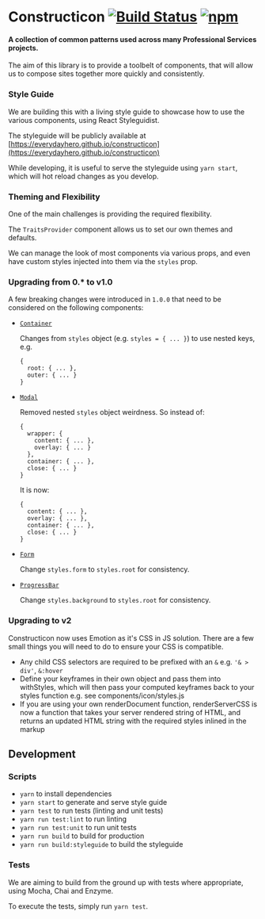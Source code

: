 
# Constructicon [![Build Status](https://travis-ci.com/blackbaud-services/constructicon.svg?branch=master)](https://travis-ci.com/blackbaud-services/constructicon) [![npm](https://img.shields.io/npm/v/constructicon.svg?style=flat-square)](https://www.npmjs.com/package/constructicon)

#### A collection of common patterns used across many Professional Services projects.

The aim of this library is to provide a toolbelt of components, that will allow us to compose sites together more quickly and consistently.

### Style Guide

We are building this with a living style guide to showcase how to use the various components, using React Styleguidist.

The styleguide will be publicly available at [https://everydayhero.github.io/constructicon](https://everydayhero.github.io/constructicon)

While developing, it is useful to serve the styleguide using `yarn start`, which will hot reload changes as you develop.

### Theming and Flexibility

One of the main challenges is providing the required flexibility.

The `TraitsProvider` component allows us to set our own themes and defaults.

We can manage the look of most components via various props, and even have custom styles injected into them via the `styles` prop.

### Upgrading from 0.* to v1.0

A few breaking changes were introduced in `1.0.0` that need to be considered on the following components:

- [`Container`](https://everydayhero.github.io/constructicon/#Container)

  Changes from `styles` object (e.g. `styles = { ... }`) to use nested keys, e.g.

  ```
  {
    root: { ... },
    outer: { ... }
  }
  ```

- [`Modal`](https://everydayhero.github.io/constructicon/#Modal)

  Removed nested `styles` object weirdness. So instead of:

  ```
  {
    wrapper: {
      content: { ... },
      overlay: { ... }
    },
    container: { ... },
    close: { ... }
  }
  ```

  It is now:

  ```
  {
    content: { ... },
    overlay: { ... },
    container: { ... },
    close: { ... }
  }
  ```

- [`Form`](https://everydayhero.github.io/constructicon/#Form)

  Change `styles.form` to `styles.root` for consistency.

- [`ProgressBar`](https://everydayhero.github.io/constructicon/#ProgressBar)

  Change `styles.background` to `styles.root` for consistency.

### Upgrading to v2

Constructicon now uses Emotion as it's CSS in JS solution. There are a few small things you will need to do to ensure your CSS is compatible.

- Any child CSS selectors are required to be prefixed with an `&` e.g. `'& > div'`, `&:hover`
- Define your keyframes in their own object and pass them into withStyles, which will then pass your computed keyframes back to your styles function e.g. see components/icon/styles.js
- If you are using your own renderDocument function, renderServerCSS is now a function that takes your server rendered string of HTML, and returns an updated HTML string with the required styles inlined in the markup

## Development

### Scripts

- `yarn` to install dependencies
- `yarn start` to generate and serve style guide
- `yarn test` to run tests (linting and unit tests)
- `yarn run test:lint` to run linting
- `yarn run test:unit` to run unit tests
- `yarn run build` to build for production
- `yarn run build:styleguide` to build the styleguide

### Tests

We are aiming to build from the ground up with tests where appropriate, using Mocha, Chai and Enzyme.

To execute the tests, simply run `yarn test`.
